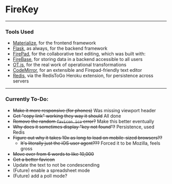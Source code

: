 # FireKey

<hr>

### Tools Used

* [Materialize](http://materializecss.com/), for the frontend framework
* [Flask](http://flask.pocoo.org/), as always, for the backend framework
* [FirePad](https://github.com/firebase/firepad), for the collaborative text editing, which was built with:
* [FireBase](https://firebase.google.com/), for storing data in a backend accessible to all users
* [OT.js](https://github.com/Operational-Transformation/ot.js/), for the real work of operational transformations
* [CodeMirror](https://codemirror.net/), for an extensible and Firepad-friendly text editor
* [Redis](), via the RedisToGo Heroku extension, for persistence across servers

<hr>

### Currently To-Do:

* ~~Make it more responsive (for phones)~~ Was missing viewport header
* ~~Get "copy link" working they way it should~~ All done
* ~~Remove the random `favicon.ico` error?~~ Make this better eventually
* ~~Why does it sometimes display "key not found"?~~ Persistence, used Redis
* ~~Figure out why it takes 10x as long to load on mobile-sized browsers??~~
	* ~~It's literally just the iOS user agent???~~ Forced it to be Mozilla, feels gross
* ~~Move over from 6 words to like 10,000~~
* ~~Get a better favicon~~
* Update the text to not be condescending
* (Future) enable a spreadsheet mode
* (Future) add a poll mode?
